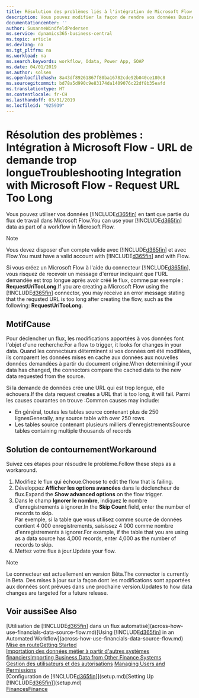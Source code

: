 ```yaml
---
title: Résolution des problèmes liés à l'intégration de Microsoft Flow | Microsoft Docs
description: Vous pouvez modifier la façon de rendre vos données Business Central disponibles sous forme de source de données et spécifier une URL OData de vos services Web pour générer un flux de travail automatisé.
documentationcenter: ''
author: SusanneWindfeldPedersen
ms.service: dynamics365-business-central
ms.topic: article
ms.devlang: na
ms.tgt_pltfrm: na
ms.workload: na
ms.search.keywords: workflow, Odata, Power App, SOAP
ms.date: 04/01/2019
ms.author: solsen
ms.openlocfilehash: 8a43df89261867f80ba16782cde92b040ce180c8
ms.sourcegitcommit: bd78a5d990c9e83174da1409076c22df8b35eafd
ms.translationtype: HT
ms.contentlocale: fr-CH
ms.lasthandoff: 03/31/2019
ms.locfileid: "925939"
---
```

# <a name="troubleshooting-integration-with-microsoft-flow---request-url-too-long"></a><span data-ttu-id="c44db-103">Résolution des problèmes : Intégration à Microsoft Flow - URL de demande trop longue</span><span class="sxs-lookup"><span data-stu-id="c44db-103">Troubleshooting Integration with Microsoft Flow - Request URL Too Long</span></span>
<span data-ttu-id="c44db-104">Vous pouvez utiliser vos données [!INCLUDE[d365fin](includes/d365fin_md.md)] en tant que partie du flux de travail dans Microsoft Flow.</span><span class="sxs-lookup"><span data-stu-id="c44db-104">You can use your [!INCLUDE[d365fin](includes/d365fin_md.md)] data as part of a workflow in Microsoft Flow.</span></span>  

> [!NOTE]  
>   <span data-ttu-id="c44db-105">Vous devez disposer d'un compte valide avec [!INCLUDE[d365fin](includes/d365fin_md.md)] et avec Flow.</span><span class="sxs-lookup"><span data-stu-id="c44db-105">You must have a valid account with [!INCLUDE[d365fin](includes/d365fin_md.md)] and with Flow.</span></span>  

<span data-ttu-id="c44db-106">Si vous créez un Microsoft Flow à l'aide du connecteur [!INCLUDE[d365fin](includes/d365fin_md.md)], vous risquez de recevoir un message d'erreur indiquant que l'URL demandée est trop longue après avoir créé le flux, comme par exemple : **RequestUriTooLong**.</span><span class="sxs-lookup"><span data-stu-id="c44db-106">If you are creating a Microsoft Flow using the [!INCLUDE[d365fin](includes/d365fin_md.md)] connector, you may receive an error message stating that the requsted URL is too long after creating the flow, such as the following: **RequestUriTooLong**.</span></span>

## <a name="cause"></a><span data-ttu-id="c44db-107">Motif</span><span class="sxs-lookup"><span data-stu-id="c44db-107">Cause</span></span>
<span data-ttu-id="c44db-108">Pour déclencher un flux, les modifications apportées à vos données font l'objet d'une recherche.</span><span class="sxs-lookup"><span data-stu-id="c44db-108">For a flow to trigger, it looks for changes in your data.</span></span> <span data-ttu-id="c44db-109">Quand les connecteurs déterminent si vos données ont été modifiées, ils comparent les données mises en cache aux données aux nouvelles données demandées à partir du document origine.</span><span class="sxs-lookup"><span data-stu-id="c44db-109">When determining if your data has changed, the connectors compare the cached data to the new data requested from the source.</span></span>  

<span data-ttu-id="c44db-110">Si la demande de données crée une URL qui est trop longue, elle échouera.</span><span class="sxs-lookup"><span data-stu-id="c44db-110">If the data request creates a URL that is too long, it will fail.</span></span> <span data-ttu-id="c44db-111">Parmi les causes courantes on trouve :</span><span class="sxs-lookup"><span data-stu-id="c44db-111">Common causes may include:</span></span>
- <span data-ttu-id="c44db-112">En général, toutes les tables source contenant plus de 250 lignes</span><span class="sxs-lookup"><span data-stu-id="c44db-112">Generally, any source table with over 250 rows</span></span>
- <span data-ttu-id="c44db-113">Les tables source contenant plusieurs milliers d'enregistrements</span><span class="sxs-lookup"><span data-stu-id="c44db-113">Source tables containing multiple thousands of records</span></span>

## <a name="workaround"></a><span data-ttu-id="c44db-114">Solution de contournement</span><span class="sxs-lookup"><span data-stu-id="c44db-114">Workaround</span></span>
<span data-ttu-id="c44db-115">Suivez ces étapes pour résoudre le problème.</span><span class="sxs-lookup"><span data-stu-id="c44db-115">Follow these steps as a workaround.</span></span>
1. <span data-ttu-id="c44db-116">Modifiez le flux qui échoue.</span><span class="sxs-lookup"><span data-stu-id="c44db-116">Choose to edit the flow that is failing.</span></span>
2. <span data-ttu-id="c44db-117">Développez **Afficher les options avancées** dans le déclencheur de flux.</span><span class="sxs-lookup"><span data-stu-id="c44db-117">Expand the **Show advanced options** on the flow trigger.</span></span>
3. <span data-ttu-id="c44db-118">Dans le champ **Ignorer le nombre**, indiquez le nombre d'enregistrements à ignorer.</span><span class="sxs-lookup"><span data-stu-id="c44db-118">In the **Skip Count** field, enter the number of records to skip.</span></span>  
<span data-ttu-id="c44db-119">Par exemple, si la table que vous utilisez comme source de données contient 4 000 enregistrements, saisissez 4 000 comme nombre d'enregistrements à ignorer.</span><span class="sxs-lookup"><span data-stu-id="c44db-119">For example, if the table that you are using as a data source has 4,000 records, enter 4,000 as the number of records to skip.</span></span>
4. <span data-ttu-id="c44db-120">Mettez votre flux à jour.</span><span class="sxs-lookup"><span data-stu-id="c44db-120">Update your flow.</span></span>

> [!NOTE]  
> <span data-ttu-id="c44db-121">Le connecteur est actuellement en version Bêta.</span><span class="sxs-lookup"><span data-stu-id="c44db-121">The connector is currently in Beta.</span></span> <span data-ttu-id="c44db-122">Des mises à jour sur la façon dont les modifications sont apportées aux données sont prévues dans une prochaine version.</span><span class="sxs-lookup"><span data-stu-id="c44db-122">Updates to how data changes are targeted for a future release.</span></span>


## <a name="see-also"></a><span data-ttu-id="c44db-123">Voir aussi</span><span class="sxs-lookup"><span data-stu-id="c44db-123">See Also</span></span>
<span data-ttu-id="c44db-124">[Utilisation de [!INCLUDE[d365fin](includes/d365fin_md.md)] dans un flux automatisé](across-how-use-financials-data-source-flow.md)</span><span class="sxs-lookup"><span data-stu-id="c44db-124">[Using [!INCLUDE[d365fin](includes/d365fin_md.md)] in an Automated Workflow](across-how-use-financials-data-source-flow.md)</span></span>  
[<span data-ttu-id="c44db-125">Mise en route</span><span class="sxs-lookup"><span data-stu-id="c44db-125">Getting Started</span></span>](product-get-started.md)  
[<span data-ttu-id="c44db-126">Importation des données métier à partir d'autres systèmes financiers</span><span class="sxs-lookup"><span data-stu-id="c44db-126">Importing Business Data from Other Finance Systems</span></span>](across-import-data-configuration-packages.md)  
<span data-ttu-id="c44db-127">[Gestion des utilisateurs et des autorisations](ui-how-users-permissions.md)  </span><span class="sxs-lookup"><span data-stu-id="c44db-127">[Managing Users and Permissions](ui-how-users-permissions.md)  </span></span>  
<span data-ttu-id="c44db-128">[Configuration de [!INCLUDE[d365fin](includes/d365fin_md.md)]](setup.md)</span><span class="sxs-lookup"><span data-stu-id="c44db-128">[Setting Up [!INCLUDE[d365fin](includes/d365fin_md.md)]](setup.md)</span></span>  
[<span data-ttu-id="c44db-129">Finances</span><span class="sxs-lookup"><span data-stu-id="c44db-129">Finance</span></span>](finance.md)  
